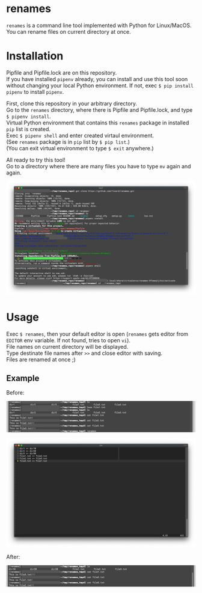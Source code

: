# renames

`renames` is a command line tool implemented with Python for Linux/MacOS.   
You can rename files on current directory at once.  

# Installation
Pipfile and Pipfile.lock are on this repository.  
If you have installed `pipenv` already, you can install and use this tool soon without changing your local Python environment. If not, exec `$ pip install pipenv` to install `pipenv`.  

First, clone this repository in your arbitrary directory.  
Go to the `renames` directory, where there is Pipfile and Pipfile.lock, and type `$ pipenv install`.  
Virtual Python environment that contains this `renames` package in installed `pip` list is created.  
Exec `$ pipenv shell` and enter created virtaul environment.  
(See `renames` package is in `pip` list by `$ pip list`.)    
(You can exit virtual environment to type `$ exit` anywhere.)

All ready to try this tool!  
Go to a directory where there are many files you have to type `mv` again and again.
  
![installation_screenshot](images/installation_screenshot.png)


# Usage  
Exec `$ renames`, then your default editor is open (`renames` gets editor from `EDITOR` env variable. If not found, tries to open `vi`).  
File names on current directory will be displayed.  
Type destinate file names after `>>` and close editor with saving.  
Files are renamed at once ;)

## Example
Before:  

![renames_before_screenshot](images/renames_before_screenshot.png)

![renames_editor_screenshot](images/renames_editor_screenshot.png)

After:  

![renames_after_screenshot](images/renames_after_screenshot.png)